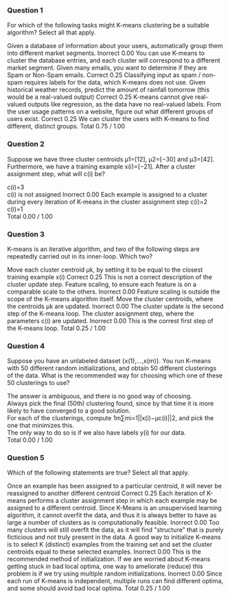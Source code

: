 ### Question 1
For which of the following tasks might K-means clustering be a suitable algorithm? Select all that apply.

Given a database of information about your users, automatically group them into different market segments.	Inorrect	0.00	You can use K-means to cluster the database entries, and each cluster will correspond to a different market segment.
Given many emails, you want to determine if they are Spam or Non-Spam emails.	Correct	0.25	Classifying input as spam / non-spam requires labels for the data, which K-means does not use.
Given historical weather records, predict the amount of rainfall tomorrow (this would be a real-valued output)	Correct	0.25	K-means cannot give real-valued outputs like regression, as the data have no real-valued labels.
From the user usage patterns on a website, figure out what different groups of users exist.	Correct	0.25	We can cluster the users with K-means to find different, distinct groups.
Total		0.75 / 1.00	

### Question 2
Suppose we have three cluster centroids μ1=[12], μ2=[−30] and μ3=[42]. Furthermore, we have a training example x(i)=[−21]. After a cluster assignment step, what will c(i) be?

c(i)=3			
c(i) is not assigned	Inorrect	0.00	Each example is assigned to a cluster during every iteration of K-means in the cluster assignment step
c(i)=2			
c(i)=1			
Total		0.00 / 1.00	

### Question 3
K-means is an iterative algorithm, and two of the following steps are repeatedly carried out in its inner-loop. Which two?

Move each cluster centroid μk, by setting it to be equal to the closest training example x(i)	Correct	0.25	This is not a correct description of the cluster update step.
Feature scaling, to ensure each feature is on a comparable scale to the others.	Inorrect	0.00	Feature scaling is outside the scope of the K-means algorithm itself.
Move the cluster centroids, where the centroids μk are updated.	Inorrect	0.00	The cluster update is the second step of the K-means loop.
The cluster assignment step, where the parameters c(i) are updated.	Inorrect	0.00	This is the correst first step of the K-means loop.
Total		0.25 / 1.00	

### Question 4
Suppose you have an unlabeled dataset {x(1),…,x(m)}. You run K-means with 50 different random initializations, and obtain 50 different clusterings of the data. What is the recommended way for choosing which one of these 50 clusterings to use?

The answer is ambiguous, and there is no good way of choosing.			
Always pick the final (50th) clustering found, since by that time it is more likely to have converged to a good solution.			
For each of the clusterings, compute 1m∑mi=1||x(i)−μc(i)||2, and pick the one that minimizes this.			
The only way to do so is if we also have labels y(i) for our data.			
Total		0.00 / 1.00	

### Question 5
Which of the following statements are true? Select all that apply.

Once an example has been assigned to a particular centroid, it will never be reassigned to another different centroid	Correct	0.25	Each iteration of K-means performs a cluster assignment step in which each example may be assigned to a different centroid.
Since K-Means is an unsupervised learning algorithm, it cannot overfit the data, and thus it is always better to have as large a number of clusters as is computationally feasible.	Inorrect	0.00	Too many clusters will still overfit the data, as it will find "structure" that is purely ficticious and not truly present in the data.
A good way to initialize K-means is to select K (distinct) examples from the training set and set the cluster centroids equal to these selected examples.	Inorrect	0.00	This is the recommended method of initialization.
If we are worried about K-means getting stuck in bad local optima, one way to ameliorate (reduce) this problem is if we try using multiple random initializations.	Inorrect	0.00	Since each run of K-means is independent, multiple runs can find different optima, and some should avoid bad local optima.
Total		0.25 / 1.00	
